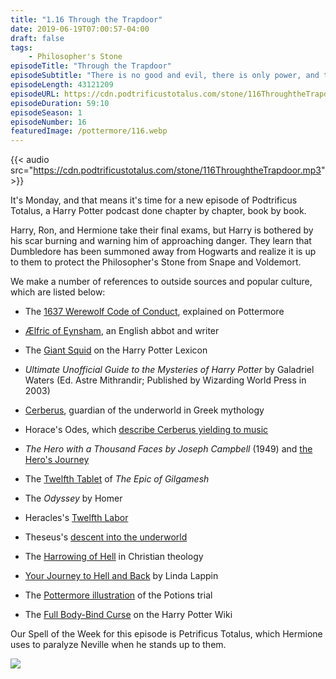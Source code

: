 ```yaml
---
title: "1.16 Through the Trapdoor"
date: 2019-06-19T07:00:57-04:00
draft: false
tags:
    - Philosopher's Stone
episodeTitle: "Through the Trapdoor"
episodeSubtitle: "There is no good and evil, there is only power, and those too weak to seek it."
episodeLength: 43121209
episodeURL: https://cdn.podtrificustotalus.com/stone/116ThroughtheTrapdoor.mp3
episodeDuration: 59:10
episodeSeason: 1
episodeNumber: 16
featuredImage: /pottermore/116.webp
---
```

{{< audio src="https://cdn.podtrificustotalus.com/stone/116ThroughtheTrapdoor.mp3" >}}

It's Monday, and that means it's time for a new episode of Podtrificus Totalus, a Harry Potter podcast done chapter by chapter, book by book.

Harry, Ron, and Hermione take their final exams, but Harry is bothered by his scar burning and warning him of approaching danger. They learn that Dumbledore has been summoned away from Hogwarts and realize it is up to them to protect the Philosopher's Stone from Snape and Voldemort.

We make a number of references to outside sources and popular culture, which are listed below:

- The [1637 Werewolf Code of Conduct](https://www.pottermore.com/writing-by-jk-rowling/werewolves), explained on Pottermore

- [Ælfric of Eynsham](https://en.wikipedia.org/wiki/%C3%86lfric_of_Eynsham), an English abbot and writer

- The [Giant Squid](https://www.hp-lexicon.org/creature/fish/squid/) on the Harry Potter Lexicon

- *Ultimate Unofficial Guide to the Mysteries of Harry Potter* by Galadriel Waters (Ed. Astre Mithrandir; Published by Wizarding World Press in 2003)  

- [Cerberus](https://en.wikipedia.org/wiki/Cerberus), guardian of the underworld in Greek mythology 

- Horace's Odes, which [describe Cerberus yielding to music](https://en.wikipedia.org/wiki/Cerberus#cite_note-107)

- *The Hero with a Thousand Faces by Joseph Campbell* (1949) and [the Hero's Journey](https://tvtropes.org/pmwiki/pmwiki.php/Main/TheHerosJourney)

- The [Twelfth Tablet](http://www.piney.com/Gil12.html) of *The Epic of Gilgamesh*

- The *Odyssey* by Homer

- Heracles's [Twelfth Labor](http://www.perseus.tufts.edu/Herakles/cerberus.html)

- Theseus's [descent into the underworld](http://worldofmythology.tumblr.com/post/34165970604/pirithous-theseus-the-underworld-theseus-and)

- The [Harrowing of Hell](https://en.wikipedia.org/wiki/Harrowing_of_Hell) in Christian theology

- [Your Journey to Hell and Back](http://www.pokkoli.org/files/Katabasis_The_Writer.pdf) by Linda Lappin

- The [Pottermore illustration](https://podtrificustotalus.com/wp-content/uploads/2019/04/1.48-Potions-Classroom-Potions-Lined-Up-for-Philosophers-Stone-Charm-B1C16M3.webp) of the Potions trial

- The [Full Body-Bind Curse](https://harrypotter.fandom.com/wiki/Full_Body-Bind_Curse) on the Harry Potter Wiki

Our Spell of the Week for this episode is Petrificus Totalus, which Hermione uses to paralyze Neville when he stands up to them.

<img class="chapterArt" src="/chapter/116.webp" />